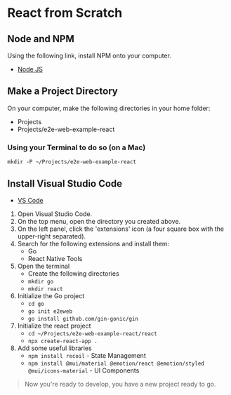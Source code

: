 # React from Scratch

## Node and NPM

Using the following link, install NPM onto your computer.

* [Node JS](https://nodejs.org/en/download/)

## Make a Project Directory

On your computer, make the following directories in your home folder:

* Projects
* Projects/e2e-web-example-react

### Using your Terminal to do so (on a Mac)

```shell
mkdir -P ~/Projects/e2e-web-example-react
```

## Install Visual Studio Code

* [VS Code](https://code.visualstudio.com/download)

1. Open Visual Studio Code.
2. On the top menu, open the directory you created above.
3. On the left panel, click the 'extensions' icon (a four square box with the upper-right separated).
4. Search for the following extensions and install them:
    * Go
    * React Native Tools
5. Open the terminal
    * Create the following directories
    * `mkdir go`
    * `mkdir react`
6. Initialize the Go project
    * `cd go`
    * `go init e2eweb`
    * `go install github.com/gin-gonic/gin`
7. Initialize the react project
    * `cd ~/Projects/e2e-web-example-react/react`
    * `npx create-react-app .`
8. Add some useful libraries
    * `npm install recoil` - State Management
    * `npm install @mui/material @emotion/react @emotion/styled @mui/icons-material` - UI Components

> Now you're ready to develop, you have a new project ready to go.



